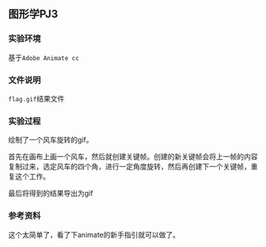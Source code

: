 ## 图形学PJ3

### 实验环境

基于`Adobe Animate cc`



### 文件说明

`flag.gif`结果文件



### 实验过程

绘制了一个风车旋转的gif。

首先在画布上画一个风车，然后就创建关键帧。创建的新关键帧会将上一帧的内容复制过来，选定风车的四个角，进行一定角度旋转，然后再创建下一个关键帧，重复这个工作。

最后将得到的结果导出为gif



### 参考资料

这个太简单了，看了下animate的新手指引就可以做了。